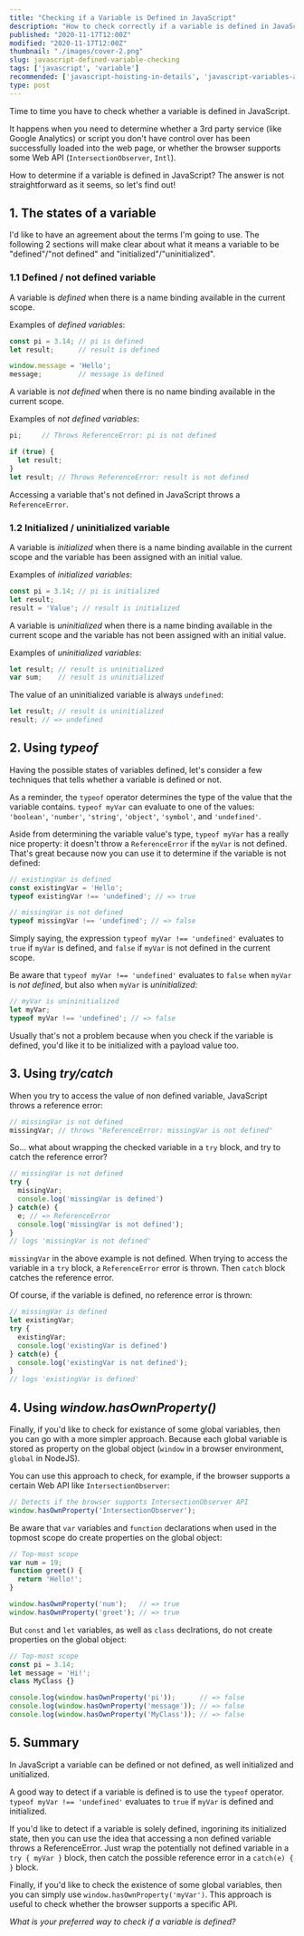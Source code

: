 ```yaml
---
title: "Checking if a Variable is Defined in JavaScript"
description: "How to check correctly if a variable is defined in JavaScript using typeof operator, try/catch blocks, or window.hasOwnProperty()"
published: "2020-11-17T12:00Z"
modified: "2020-11-17T12:00Z"
thumbnail: "./images/cover-2.png"
slug: javascript-defined-variable-checking
tags: ['javascript', 'variable']
recommended: ['javascript-hoisting-in-details', 'javascript-variables-and-temporal-dead-zone']
type: post
---
```


Time to time you have to check whether a variable is defined in JavaScript.  

It happens when you need to determine whether a 3rd party service (like Google Analytics) or script you don't have control over has been successfully loaded into the web page, or whether the browser supports some Web API (`IntersectionObserver`, `Intl`).  

How to determine if a variable is defined in JavaScript? The answer is not straightforward as it seems, so let's find out!

## 1. The states of a variable

I'd like to have an agreement about the terms I'm going to use. The following 2 sections will make clear about what it means a variable to be "defined"/"not defined" and "initialized"/"uninitialized".  

### 1.1 Defined / not defined variable

A variable is *defined* when there is a name binding available in the current scope.  

Examples of *defined variables*:

```javascript
const pi = 3.14; // pi is defined
let result;      // result is defined

window.message = 'Hello';
message;         // message is defined
```

A variable is *not defined* when there is no name binding available in the current scope.   

Examples of *not defined variables*:

```javascript
pi;     // Throws ReferenceError: pi is not defined

if (true) {
  let result;
}
let result; // Throws ReferenceError: result is not defined
```

Accessing a variable that's not defined in JavaScript throws a `ReferenceError`.  

### 1.2 Initialized / uninitialized variable

A variable is *initialized* when there is a name binding available in the current scope and the variable has been assigned with an initial value.  

Examples of *initialized variables*:

```javascript
const pi = 3.14; // pi is initialized
let result;
result = 'Value'; // result is initialized
```

A variable is *uninitialized* when there is a name binding available in the current scope and the variable has not been assigned with an initial value.  

Examples of *uninitialized variables*:

```javascript
let result; // result is uninitialized
var sum;    // result is uninitialized
```

The value of an uninitialized variable is always `undefined`:

```javascript
let result; // result is uninitialized
result; // => undefined
```

## 2. Using *typeof*

Having the possible states of variables defined, let's consider a few techniques that tells whether a variable is defined or not.  

As a reminder, the `typeof` operator determines the type of the value that the variable contains. `typeof myVar` can evaluate to one of the values: `'boolean'`, `'number'`, `'string'`, `'object'`, `'symbol'`, and `'undefined'`.

Aside from determining the variable value's type, `typeof myVar` has a really nice property: it doesn't throw a `ReferenceError` if the `myVar` is not defined. That's great because now you can use it to determine if the variable is not defined:

```javascript
// existingVar is defined
const existingVar = 'Hello';
typeof existingVar !== 'undefined'; // => true

// missingVar is not defined
typeof missingVar !== 'undefined'; // => false
```

Simply saying, the expression `typeof myVar !== 'undefined'` evaluates to `true` if `myVar` is defined, and `false` if `myVar` is not defined in the current scope.  

Be aware that `typeof myVar !== 'undefined'` evaluates to `false` when `myVar` is *not defined*, but also when `myVar` is *uninitialized*:

```javascript
// myVar is unininitialized
let myVar;
typeof myVar !== 'undefined'; // => false
```

Usually that's not a problem because when you check if the variable is defined, you'd like it to be initialized with a payload value too.  

## 3. Using *try/catch*

When you try to access the value of non defined variable, JavaScript throws a reference error:

```javascript
// missingVar is not defined
missingVar; // throws "ReferenceError: missingVar is not defined"
```

So... what about wrapping the checked variable in a `try` block, and try to catch the reference error?  

```javascript
// missingVar is not defined
try {
  missingVar;
  console.log('missingVar is defined')
} catch(e) {
  e; // => ReferenceError
  console.log('missingVar is not defined');
}
// logs 'missingVar is not defined'
```

`missingVar` in the above example is not defined. When trying to access the variable in a `try` block, a `ReferenceError` error is thrown. Then `catch` block catches the reference error.  

Of course, if the variable is defined, no reference error is thrown:

```javascript
// missingVar is defined
let existingVar;
try {
  existingVar;
  console.log('existingVar is defined')
} catch(e) {
  console.log('existingVar is not defined');
}
// logs 'existingVar is defined'
```

## 4. Using *window.hasOwnProperty()*

Finally, if you'd like to check for existance of some global variables, then you can go with a more simpler approach. Because each global variable is stored as property on the global object (`window` in a browser environment, `global` in NodeJS).  

You can use this approach to check, for example, if the browser supports a certain Web API like `IntersectionObserver`:

```javascript
// Detects if the browser supports IntersectionObserver API
window.hasOwnProperty('IntersectionObserver');
```

Be aware that `var` variables and `function` declarations when used in the topmost scope do create properties on the global object:

```javascript
// Top-most scope
var num = 19;
function greet() {
  return 'Hello!';
}

window.hasOwnProperty('num');   // => true
window.hasOwnProperty('greet'); // => true
```

But `const` and `let` variables, as well as `class` declrations, do not create properties on the global object:

```javascript
// Top-most scope
const pi = 3.14;
let message = 'Hi!';
class MyClass {}

console.log(window.hasOwnProperty('pi'));      // => false
console.log(window.hasOwnProperty('message')); // => false
console.log(window.hasOwnProperty('MyClass')); // => false
```

## 5. Summary

In JavaScript a variable can be defined or not defined, as well initialized and unitialized.  

A good way to detect if a variable is defined is to use the `typeof` operator. `typeof myVar !== 'undefined'` evaluates to `true` if `myVar` is defined and initialized.  

If you'd like to detect if a variable is solely defined, ingorining its initialized state, then you can use the idea that accessing a non defined variable throws a ReferenceError. Just wrap the potentially not defined variable in a `try { myVar }` block, then catch the possible reference error in a `catch(e) {  }` block.  

Finally, if you'd like to check the existence of some global variables, then you can simply use `window.hasOwnProperty('myVar')`. This approach is useful to check whether the browser supports a specific API.  

*What is your preferred way to check if a variable is defined?*
